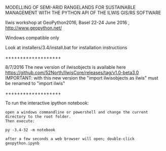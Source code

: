 MODELLING OF SEMI-ARID RANGELANDS FOR SUSTAINABLE MANAGEMENT WITH THE PYTHON API OF THE ILWIS GIS/RS SOFTWARE

Ilwis workshop at GeoPython2016, Basel 22-24 June 2016 ,  http://www.geopython.net/

Windows compatible only

Look at installers/3.4/install.bat for installation instructions

+++++++++++++++++++

8/7/2016 The new version of ilwisobjects is available here https://github.com/52North/IlwisCore/releases/tag/v1.0-beta3.0
         IMPORTANT: with this new version the "import ilwisobjects as ilwis" must be renamed to "import ilwis"
         
+++++++++++++++++++

To run the interactive ipython notebook:

    open a windows commandline or powershell and change the current directory to the root folder.
    Then execute:

    py -3.4-32 -m notebook

    after a few seconds a web browser will open; double-click geopython.ipynb



